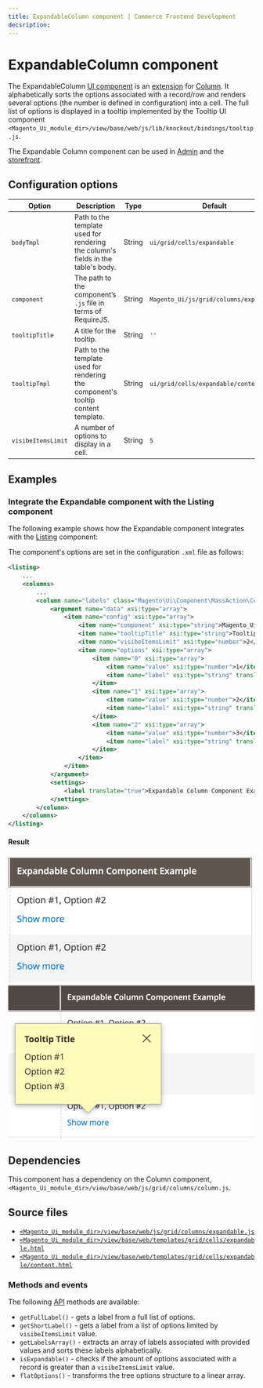 ```yaml
---
title: ExpandableColumn component | Commerce Frontend Development
decsription:
---
```


# ExpandableColumn component

The ExpandableColumn [UI component](https://glossary.magento.com/ui-component) is an [extension](https://glossary.magento.com/extension) for [Column](column.html). It alphabetically sorts the options associated with a record/row and renders several options (the number is defined in configuration) into a cell. The full list of options is displayed in a tooltip implemented by the Tooltip UI component `<Magento_Ui_module_dir>/view/base/web/js/lib/knockout/bindings/tooltip.js`.

The Expandable Column component can be used in [Admin](https://glossary.magento.com/admin) and the [storefront](https://glossary.magento.com/storefront).

## Configuration options

| Option | Description | Type | Default |
| --- | --- | --- | --- |
| `bodyTmpl` | Path to the template used for rendering the column's fields in the table's body. | String | `ui/grid/cells/expandable` |
| `component` | The path to the component’s `.js` file in terms of RequireJS. | String | `Magento_Ui/js/grid/columns/expandable` |
| `tooltipTitle` | A title for the tooltip. | String | `''` |
| `tooltipTmpl` | Path to the template used for rendering the component's tooltip content template. | String | `ui/grid/cells/expandable/content` |
| `visibeItemsLimit` | A number of options to display in a cell. | String | `5` |

## Examples

### Integrate the Expandable component with the Listing component

The following example shows how the Expandable component integrates with the [Listing](listing-grid.html) component:

The component's options are set in the configuration `.xml` file as follows:

```xml
<listing>
    ...
    <columns>
        ...
        <column name="labels" class="Magento\Ui\Component\MassAction\Columns\Column">
            <argument name="data" xsi:type="array">
                <item name="config" xsi:type="array">
                    <item name="component" xsi:type="string">Magento_Ui/js/grid/columns/expandable</item>
                    <item name="tooltipTitle" xsi:type="string">Tooltip Title</item>
                    <item name="visibeItemsLimit" xsi:type="number">2</item>
                    <item name="options" xsi:type="array">
                        <item name="0" xsi:type="array">
                            <item name="value" xsi:type="number">1</item>
                            <item name="label" xsi:type="string" translate="true">Option #1</item>
                        </item>
                        <item name="1" xsi:type="array">
                            <item name="value" xsi:type="number">2</item>
                            <item name="label" xsi:type="string" translate="true">Option #2</item>
                        </item>
                        <item name="2" xsi:type="array">
                            <item name="value" xsi:type="number">3</item>
                            <item name="label" xsi:type="string" translate="true">Option #3</item>
                        </item>
                    </item>
                </item>
            </argument>
            <settings>
                <label translate="true">Expandable Column Component Example</label>
            </settings>
        </column>
    </columns>
</listing>
```

#### Result

![Expandable Component example](../_images/ui-components/ui-expandable-result.png)
![Expandable Component expanded example](../_images/ui-components/ui-expandable-expanded-result.png)

## Dependencies

This component has a dependency on the Column component, `<Magento_Ui_module_dir>/view/base/web/js/grid/columns/column.js`.

## Source files

-  [`<Magento_Ui_module_dir>/view/base/web/js/grid/columns/expandable.js`](https://github.com/magento/magento2/blob/2.4/app/code/Magento/Ui/view/base/web/js/grid/columns/expandable.js)
-  [`<Magento_Ui_module_dir>/view/base/web/templates/grid/cells/expandable.html`](https://github.com/magento/magento2/blob/2.4/app/code/Magento/Ui/view/base/web/templates/grid/cells/expandable.html)
-  [`<Magento_Ui_module_dir>/view/base/web/templates/grid/cells/expandable/content.html`](https://github.com/magento/magento2/blob/2.4/app/code/Magento/Ui/view/base/web/templates/grid/cells/expandable/content.html)

### Methods and events

The following [API](https://glossary.magento.com/api) methods are available:

-  `getFullLabel()` - gets a label from a full list of options.
-  `getShortLabel()` - gets a label from a list of options limited by `visibeItemsLimit` value.
-  `getLabelsArray()` - extracts an array of labels associated with provided values and sorts these labels alphabetically.
-  `isExpandable()` - checks if the amount of options associated with a record is greater than a `visibeItemsLimit` value.
-  `flatOptions()` - transforms the tree options structure to a linear array.
